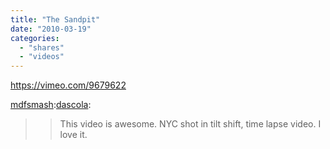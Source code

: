 ```yaml
---
title: "The Sandpit"
date: "2010-03-19"
categories: 
  - "shares"
  - "videos"
---
```


https://vimeo.com/9679622

[mdfsmash](http://www.mdfsmash.com/post/411609117/dascola-this-video-is-awesome-nyc-shot-in-tilt):[dascola](http://dascola.tumblr.com/post/411579234/this-video-is-awesome-nyc-shot-in-tilt-shift):

> > This video is awesome. NYC shot in tilt shift, time lapse video. I love it.
